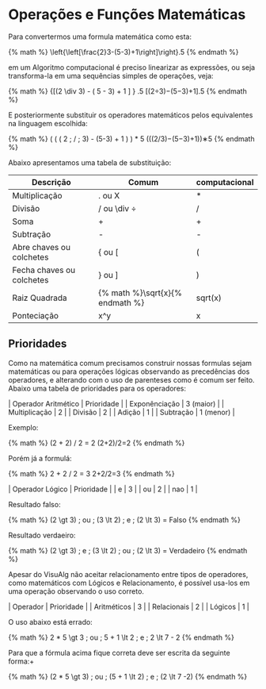 # Operações e Funções Matemáticas

Para convertermos uma formula matemática como esta:

{% math %}
\left\{\left[\frac{2}3-(5-3)+1\right]\right\}.5
{% endmath %}

em um Algoritmo computacional é preciso linearizar as expressões, ou seja transforma-la em uma sequências simples de operações, veja:

{% math %}
{[(2 \div 3) - ( 5 - 3) + 1 ] } .5 [(2÷3)−(5−3)+1].5
{% endmath %}

E posteriormente substituir os operadores matemáticos pelos equivalentes na linguagem escolhida:

{% math %}
( ( ( 2 \; / \; 3) - (5-3) + 1 ) ) * 5 (((2/3)−(5−3)+1))∗5
{% endmath %}

Abaixo apresentamos uma tabela de substituição:

| Descrição | Comum | computacional |
| -- | -- | -- |
| Multiplicação | . ou X | * |
| Divisão | / ou \div ÷ | / |
| Soma | + | + |
| Subtração | - | -|
| Abre chaves ou colchetes | { ou [ | ( |
| Fecha chaves ou colchetes | } ou ] | ) | 
| Raiz Quadrada	| {% math %}\sqrt{x}{% endmath %} | sqrt(x) |
| Ponteciação | x^y | x |


## Prioridades

Como na matemática comum precisamos construir nossas formulas sejam matemáticas ou para operações lógicas observando as precedências dos operadores, e alterando com o uso de parenteses como é comum ser feito.
Abaixo uma tabela de prioridades para os operadores:

| Operador Aritmético | Prioridade |
| Exponênciação	| 3 (maior) |
| Multiplicação | 2 |
| Divisão | 2 |
| Adição | 1 |
| Subtração | 1 (menor) |

Exemplo:

{% math %}
(2 + 2) / 2 = 2 (2+2)/2=2
{% endmath %}

Porém já a formulá:

{% math %}
2 + 2 / 2 = 3 2+2/2=3
{% endmath %}

| Operador Lógico | Prioridade |
| e | 3 |
| ou | 2 |
| nao | 1 |

Resultado falso:

{% math %}
(2 \gt 3) \; ou \; (3 \lt 2) \; e \; (2 \lt 3) = Falso 
{% endmath %}

Resultado verdaeiro:

{% math %}
(2 \gt 3) \; e \; (3 \lt 2) \; ou \; (2 \lt 3) = Verdadeiro 
{% endmath %}

Apesar do VisuAlg não aceitar relacionamento entre tipos de operadores, como matemáticos com Lógicos e Relacionamento, é possível usa-los em uma operação observando o uso correto.

| Operador | Prioridade |
| Aritméticos | 3 |
| Relacionais | 2 |
| Lógicos | 1 |

O uso abaixo está errado:

{% math %}
2 * 5 \gt 3 \; ou \; 5 + 1 \lt 2 \; e \; 2 \lt 7 - 2 
{% endmath %}

Para que a fórmula acima fique correta deve ser escrita da seguinte forma:+

{% math %}
(2 * 5 \gt 3) \; ou \; (5 + 1 \lt 2) \; e \; (2 \lt 7 -2) 
{% endmath %}

